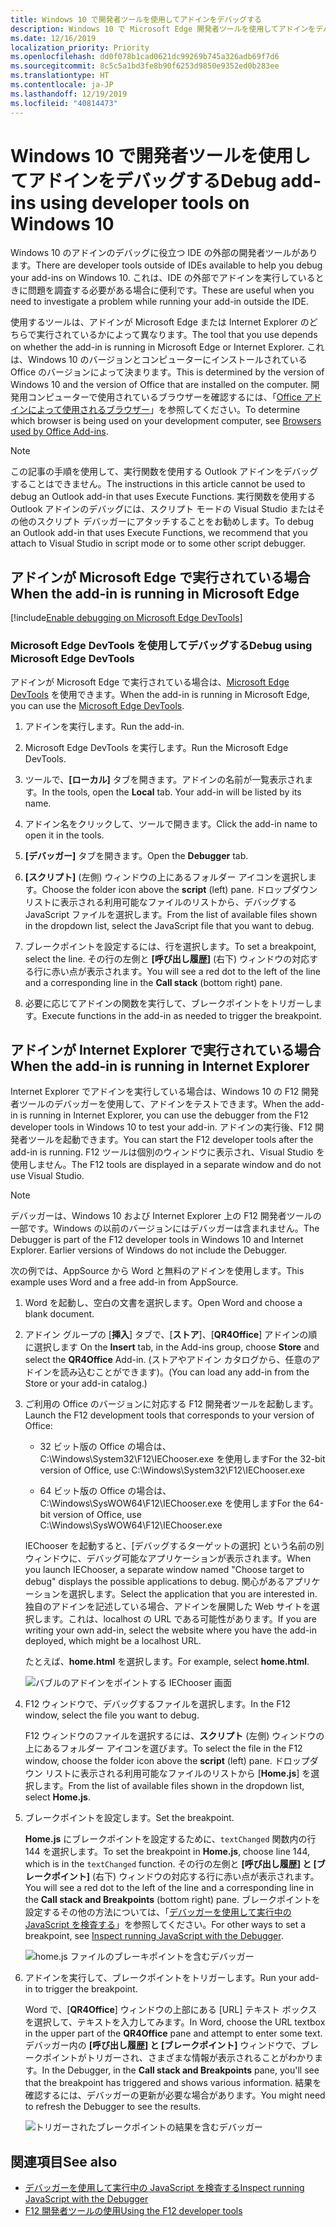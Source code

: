 ```yaml
---
title: Windows 10 で開発者ツールを使用してアドインをデバッグする
description: Windows 10 で Microsoft Edge 開発者ツールを使用してアドインをデバッグする
ms.date: 12/16/2019
localization_priority: Priority
ms.openlocfilehash: dd0f078b1cad0621dc99269b745a326adb69f7d6
ms.sourcegitcommit: 8c5c5a1bd3fe8b90f6253d9850e9352ed0b283ee
ms.translationtype: HT
ms.contentlocale: ja-JP
ms.lasthandoff: 12/19/2019
ms.locfileid: "40814473"
---
```

# <a name="debug-add-ins-using-developer-tools-on-windows-10"></a><span data-ttu-id="f68b2-103">Windows 10 で開発者ツールを使用してアドインをデバッグする</span><span class="sxs-lookup"><span data-stu-id="f68b2-103">Debug add-ins using developer tools on Windows 10</span></span>

<span data-ttu-id="f68b2-104">Windows 10 のアドインのデバッグに役立つ IDE の外部の開発者ツールがあります。</span><span class="sxs-lookup"><span data-stu-id="f68b2-104">There are developer tools outside of IDEs available to help you debug your add-ins on Windows 10.</span></span> <span data-ttu-id="f68b2-105">これは、IDE の外部でアドインを実行しているときに問題を調査する必要がある場合に便利です。</span><span class="sxs-lookup"><span data-stu-id="f68b2-105">These are useful when you need to investigate a problem while running your add-in outside the IDE.</span></span>

<span data-ttu-id="f68b2-106">使用するツールは、アドインが Microsoft Edge または Internet Explorer のどちらで実行されているかによって異なります。</span><span class="sxs-lookup"><span data-stu-id="f68b2-106">The tool that you use depends on whether the add-in is running in Microsoft Edge or Internet Explorer.</span></span> <span data-ttu-id="f68b2-107">これは、Windows 10 のバージョンとコンピューターにインストールされている Office のバージョンによって決まります。</span><span class="sxs-lookup"><span data-stu-id="f68b2-107">This is determined by the version of Windows 10 and the version of Office that are installed on the computer.</span></span> <span data-ttu-id="f68b2-108">開発用コンピューターで使用されているブラウザーを確認するには、「[Office アドインによって使用されるブラウザー](../concepts/browsers-used-by-office-web-add-ins.md)」を参照してください。</span><span class="sxs-lookup"><span data-stu-id="f68b2-108">To determine which browser is being used on your development computer, see [Browsers used by Office Add-ins](../concepts/browsers-used-by-office-web-add-ins.md).</span></span>

> [!NOTE]
> <span data-ttu-id="f68b2-109">この記事の手順を使用して、実行関数を使用する Outlook アドインをデバッグすることはできません。</span><span class="sxs-lookup"><span data-stu-id="f68b2-109">The instructions in this article cannot be used to debug an Outlook add-in that uses Execute Functions.</span></span> <span data-ttu-id="f68b2-110">実行関数を使用する Outlook アドインのデバッグには、スクリプト モードの Visual Studio またはその他のスクリプト デバッガーにアタッチすることをお勧めします。</span><span class="sxs-lookup"><span data-stu-id="f68b2-110">To debug an Outlook add-in that uses Execute Functions, we recommend that you attach to Visual Studio in script mode or to some other script debugger.</span></span>

## <a name="when-the-add-in-is-running-in-microsoft-edge"></a><span data-ttu-id="f68b2-111">アドインが Microsoft Edge で実行されている場合</span><span class="sxs-lookup"><span data-stu-id="f68b2-111">When the add-in is running in Microsoft Edge</span></span>

[!include[Enable debugging on Microsoft Edge DevTools](../includes/enable-debugging-on-edge-devtools.md)]

### <a name="debug-using-microsoft-edge-devtools"></a><span data-ttu-id="f68b2-112">Microsoft Edge DevTools を使用してデバッグする</span><span class="sxs-lookup"><span data-stu-id="f68b2-112">Debug using Microsoft Edge DevTools</span></span>

<span data-ttu-id="f68b2-113">アドインが Microsoft Edge で実行されている場合は、[Microsoft Edge DevTools](https://www.microsoft.com/p/microsoft-edge-devtools-preview/9mzbfrmz0mnj?activetab=pivot%3Aoverviewtab) を使用できます。</span><span class="sxs-lookup"><span data-stu-id="f68b2-113">When the add-in is running in Microsoft Edge, you can use the [Microsoft Edge DevTools](https://www.microsoft.com/p/microsoft-edge-devtools-preview/9mzbfrmz0mnj?activetab=pivot%3Aoverviewtab).</span></span>

1. <span data-ttu-id="f68b2-114">アドインを実行します。</span><span class="sxs-lookup"><span data-stu-id="f68b2-114">Run the add-in.</span></span>

2. <span data-ttu-id="f68b2-115">Microsoft Edge DevTools を実行します。</span><span class="sxs-lookup"><span data-stu-id="f68b2-115">Run the Microsoft Edge DevTools.</span></span>

3. <span data-ttu-id="f68b2-116">ツールで、**[ローカル]** タブを開きます。アドインの名前が一覧表示されます。</span><span class="sxs-lookup"><span data-stu-id="f68b2-116">In the tools, open the **Local** tab. Your add-in will be listed by its name.</span></span>

4. <span data-ttu-id="f68b2-117">アドイン名をクリックして、ツールで開きます。</span><span class="sxs-lookup"><span data-stu-id="f68b2-117">Click the add-in name to open it in the tools.</span></span>

5. <span data-ttu-id="f68b2-118">**[デバッガー]** タブを開きます。</span><span class="sxs-lookup"><span data-stu-id="f68b2-118">Open the **Debugger** tab.</span></span> 

6. <span data-ttu-id="f68b2-119">**[スクリプト]** (左側) ウィンドウの上にあるフォルダー アイコンを選択します。</span><span class="sxs-lookup"><span data-stu-id="f68b2-119">Choose the folder icon above the **script** (left) pane.</span></span> <span data-ttu-id="f68b2-120">ドロップダウン リストに表示される利用可能なファイルのリストから、デバッグする JavaScript ファイルを選択します。</span><span class="sxs-lookup"><span data-stu-id="f68b2-120">From the list of available files shown in the dropdown list, select the JavaScript file that you want to debug.</span></span>

7. <span data-ttu-id="f68b2-121">ブレークポイントを設定するには、行を選択します。</span><span class="sxs-lookup"><span data-stu-id="f68b2-121">To set a breakpoint, select the line.</span></span> <span data-ttu-id="f68b2-122">その行の左側と **[呼び出し履歴]** (右下) ウィンドウの対応する行に赤い点が表示されます。</span><span class="sxs-lookup"><span data-stu-id="f68b2-122">You will see a red dot to the left of the line and a corresponding line in the **Call stack** (bottom right) pane.</span></span>

8. <span data-ttu-id="f68b2-123">必要に応じてアドインの関数を実行して、ブレークポイントをトリガーします。</span><span class="sxs-lookup"><span data-stu-id="f68b2-123">Execute functions in the add-in as needed to trigger the breakpoint.</span></span>

## <a name="when-the-add-in-is-running-in-internet-explorer"></a><span data-ttu-id="f68b2-124">アドインが Internet Explorer で実行されている場合</span><span class="sxs-lookup"><span data-stu-id="f68b2-124">When the add-in is running in Internet Explorer</span></span>

<span data-ttu-id="f68b2-125">Internet Explorer でアドインを実行している場合は、Windows 10 の F12 開発者ツールのデバッガーを使用して、アドインをテストできます。</span><span class="sxs-lookup"><span data-stu-id="f68b2-125">When the add-in is running in Internet Explorer, you can use the debugger from the F12 developer tools in Windows 10 to test your add-in.</span></span> <span data-ttu-id="f68b2-126">アドインの実行後、F12 開発者ツールを起動できます。</span><span class="sxs-lookup"><span data-stu-id="f68b2-126">You can start the F12 developer tools after the add-in is running.</span></span> <span data-ttu-id="f68b2-127">F12 ツールは個別のウィンドウに表示され、Visual Studio を使用しません。</span><span class="sxs-lookup"><span data-stu-id="f68b2-127">The F12 tools are displayed in a separate window and do not use Visual Studio.</span></span>

> [!NOTE]
> <span data-ttu-id="f68b2-p107">デバッガーは、Windows 10 および Internet Explorer 上の F12 開発者ツールの一部です。Windows の以前のバージョンにはデバッガーは含まれません。</span><span class="sxs-lookup"><span data-stu-id="f68b2-p107">The Debugger is part of the F12 developer tools in Windows 10 and Internet Explorer. Earlier versions of Windows do not include the Debugger.</span></span> 

<span data-ttu-id="f68b2-130">次の例では、AppSource から Word と無料のアドインを使用します。</span><span class="sxs-lookup"><span data-stu-id="f68b2-130">This example uses Word and a free add-in from AppSource.</span></span>

1. <span data-ttu-id="f68b2-131">Word を起動し、空白の文書を選択します。</span><span class="sxs-lookup"><span data-stu-id="f68b2-131">Open Word and choose a blank document.</span></span> 
    
2. <span data-ttu-id="f68b2-132">アドイン グループの [**挿入**] タブで、[**ストア**]、[**QR4Office**] アドインの順に選択します </span><span class="sxs-lookup"><span data-stu-id="f68b2-132">On the **Insert** tab, in the Add-ins group, choose **Store** and select the **QR4Office** Add-in.</span></span> <span data-ttu-id="f68b2-133">(ストアやアドイン カタログから、任意のアドインを読み込むことができます)。</span><span class="sxs-lookup"><span data-stu-id="f68b2-133">(You can load any add-in from the Store or your add-in catalog.)</span></span>
    
3. <span data-ttu-id="f68b2-134">ご利用の Office のバージョンに対応する F12 開発者ツールを起動します。</span><span class="sxs-lookup"><span data-stu-id="f68b2-134">Launch the F12 development tools that corresponds to your version of Office:</span></span>
    
   - <span data-ttu-id="f68b2-135">32 ビット版の Office の場合は、C:\Windows\System32\F12\IEChooser.exe を使用します</span><span class="sxs-lookup"><span data-stu-id="f68b2-135">For the 32-bit version of Office, use C:\Windows\System32\F12\IEChooser.exe</span></span>
    
   - <span data-ttu-id="f68b2-136">64 ビット版の Office の場合は、C:\Windows\SysWOW64\F12\IEChooser.exe を使用します</span><span class="sxs-lookup"><span data-stu-id="f68b2-136">For the 64-bit version of Office, use C:\Windows\SysWOW64\F12\IEChooser.exe</span></span>
    
   <span data-ttu-id="f68b2-137">IEChooser を起動すると、[デバッグするターゲットの選択] という名前の別ウィンドウに、デバッグ可能なアプリケーションが表示されます。</span><span class="sxs-lookup"><span data-stu-id="f68b2-137">When you launch IEChooser, a separate window named "Choose target to debug" displays the possible applications to debug.</span></span> <span data-ttu-id="f68b2-138">関心があるアプリケーションを選択します。</span><span class="sxs-lookup"><span data-stu-id="f68b2-138">Select the application that you are interested in.</span></span> <span data-ttu-id="f68b2-139">独自のアドインを記述している場合、アドインを展開した Web サイトを選択します。これは、localhost の URL である可能性があります。</span><span class="sxs-lookup"><span data-stu-id="f68b2-139">If you are writing your own add-in, select the website where you have the add-in deployed, which might be a localhost URL.</span></span> 
    
   <span data-ttu-id="f68b2-140">たとえば、**home.html** を選択します。</span><span class="sxs-lookup"><span data-stu-id="f68b2-140">For example, select **home.html**.</span></span> 
    
   ![バブルのアドインをポイントする IEChooser 画面](../images/choose-target-to-debug.png)

4. <span data-ttu-id="f68b2-142">F12 ウィンドウで、デバッグするファイルを選択します。</span><span class="sxs-lookup"><span data-stu-id="f68b2-142">In the F12 window, select the file you want to debug.</span></span>
    
   <span data-ttu-id="f68b2-143">F12 ウィンドウのファイルを選択するには、**スクリプト** (左側) ウィンドウの上にあるフォルダー アイコンを選びます。</span><span class="sxs-lookup"><span data-stu-id="f68b2-143">To select the file in the F12 window, choose the folder icon above the **script** (left) pane.</span></span> <span data-ttu-id="f68b2-144">ドロップダウン リストに表示される利用可能なファイルのリストから [**Home.js**] を選択します。</span><span class="sxs-lookup"><span data-stu-id="f68b2-144">From the list of available files shown in the dropdown list, select **Home.js**.</span></span>
    
5. <span data-ttu-id="f68b2-145">ブレークポイントを設定します。</span><span class="sxs-lookup"><span data-stu-id="f68b2-145">Set the breakpoint.</span></span>
    
   <span data-ttu-id="f68b2-146">**Home.js** にブレークポイントを設定するために、`textChanged` 関数内の行 144 を選択します。</span><span class="sxs-lookup"><span data-stu-id="f68b2-146">To set the breakpoint in **Home.js**, choose line 144, which is in the  `textChanged` function.</span></span> <span data-ttu-id="f68b2-147">その行の左側と **[呼び出し履歴] と [ブレークポイント]** (右下) ウィンドウの対応する行に赤い点が表示されます。</span><span class="sxs-lookup"><span data-stu-id="f68b2-147">You will see a red dot to the left of the line and a corresponding line in the **Call stack and Breakpoints** (bottom right) pane.</span></span> <span data-ttu-id="f68b2-148">ブレークポイントを設定するその他の方法については、「[デバッガーを使用して実行中の JavaScript を検査する](/previous-versions/windows/internet-explorer/ie-developer/samples/dn255007(v=vs.85))」を参照してください。</span><span class="sxs-lookup"><span data-stu-id="f68b2-148">For other ways to set a breakpoint, see [Inspect running JavaScript with the Debugger](/previous-versions/windows/internet-explorer/ie-developer/samples/dn255007(v=vs.85)).</span></span> 
    
   ![home.js ファイルのブレーキポイントを含むデバッガー](../images/debugger-home-js-02.png)

6. <span data-ttu-id="f68b2-150">アドインを実行して、ブレークポイントをトリガーします。</span><span class="sxs-lookup"><span data-stu-id="f68b2-150">Run your add-in to trigger the breakpoint.</span></span>
    
   <span data-ttu-id="f68b2-151">Word で、[**QR4Office**] ウィンドウの上部にある [URL] テキスト ボックスを選択して、テキストを入力してみます。</span><span class="sxs-lookup"><span data-stu-id="f68b2-151">In Word, choose the URL textbox in the upper part of the **QR4Office** pane and attempt to enter some text.</span></span> <span data-ttu-id="f68b2-152">デバッガー内の **[呼び出し履歴] と [ブレークポイント]** ウィンドウで、ブレークポイントがトリガーされ、さまざまな情報が表示されることがわかります。</span><span class="sxs-lookup"><span data-stu-id="f68b2-152">In the Debugger, in the **Call stack and Breakpoints** pane, you'll see that the breakpoint has triggered and shows various information.</span></span> <span data-ttu-id="f68b2-153">結果を確認するには、デバッガーの更新が必要な場合があります。</span><span class="sxs-lookup"><span data-stu-id="f68b2-153">You might need to refresh the Debugger to see the results.</span></span>
    
   ![トリガーされたブレークポイントの結果を含むデバッガー](../images/debugger-home-js-01.png)


## <a name="see-also"></a><span data-ttu-id="f68b2-155">関連項目</span><span class="sxs-lookup"><span data-stu-id="f68b2-155">See also</span></span>

- <span data-ttu-id="f68b2-156">[デバッガーを使用して実行中の JavaScript を検査する](/previous-versions/windows/internet-explorer/ie-developer/samples/dn255007(v=vs.85))</span><span class="sxs-lookup"><span data-stu-id="f68b2-156">[Inspect running JavaScript with the Debugger](/previous-versions/windows/internet-explorer/ie-developer/samples/dn255007(v=vs.85))</span></span>
- <span data-ttu-id="f68b2-157">[F12 開発者ツールの使用](/previous-versions/windows/internet-explorer/ie-developer/samples/bg182326(v=vs.85))</span><span class="sxs-lookup"><span data-stu-id="f68b2-157">[Using the F12 developer tools](/previous-versions/windows/internet-explorer/ie-developer/samples/bg182326(v=vs.85))</span></span>

